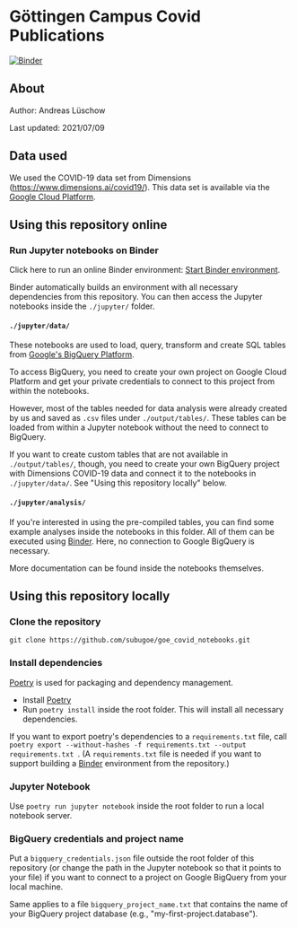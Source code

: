 # Göttingen Campus Covid Publications
[![Binder](https://mybinder.org/badge_logo.svg)](https://mybinder.org/v2/gh/subugoe/goe_covid_notebooks/HEAD)

## About
Author: Andreas Lüschow

Last updated: 2021/07/09


## Data used
We used the COVID-19 data set from Dimensions (https://www.dimensions.ai/covid19/). This data set is available via the [Google Cloud Platform](https://console.cloud.google.com/marketplace/product/digitalscience-public/covid-19-dataset-dimensions).


## Using this repository online

### Run Jupyter notebooks on Binder
Click here to run an online Binder environment: [Start Binder environment](https://mybinder.org/v2/gh/subugoe/goe_covid_notebooks/HEAD).

Binder automatically builds an environment with all necessary dependencies from this repository. You can then access the Jupyter notebooks inside the `./jupyter/` folder.

#### `./jupyter/data/`
These notebooks are used to load, query, transform and create SQL tables from [Google's BigQuery Platform](https://cloud.google.com/bigquery/).

To access BigQuery, you need to create your own project on Google Cloud Platform and get your private credentials to connect to this project from within the notebooks.

However, most of the tables needed for data analysis were already created by us and saved as `.csv` files under `./output/tables/`. These tables can be loaded from within a Jupyter notebook without the need to connect to BigQuery.

If you want to create custom tables that are not available  in `./output/tables/`, though,  you need to create your own BigQuery project with Dimensions COVID-19 data and connect it to the notebooks in `./jupyter/data/`. See "Using this repository locally" below.


#### `./jupyter/analysis/`
If you're interested in using the pre-compiled tables, you can find some example analyses inside the notebooks in this folder. All of them can be executed using [Binder](https://mybinder.org/v2/gh/subugoe/goe_covid_notebooks/HEAD). Here, no connection to  Google BigQuery is necessary.


More documentation can be found inside the notebooks themselves.

## Using this repository locally

### Clone the repository
`git clone https://github.com/subugoe/goe_covid_notebooks.git`

### Install dependencies
[Poetry](https://python-poetry.org/) is used for packaging and dependency management.
* Install [Poetry](https://python-poetry.org/)
* Run `poetry install` inside the root folder. This will install all necessary dependencies.

If you want to export poetry's dependencies to a `requirements.txt` file, call `poetry export --without-hashes -f requirements.txt --output requirements.txt `. 
(A `requirements.txt` file is needed if you want to support building a [Binder](https://jupyter.org/binder) environment from the repository.)

### Jupyter Notebook
Use `poetry run jupyter notebook` inside the root folder to run a local notebook server.

### BigQuery credentials and project name
Put a `bigquery_credentials.json` file outside the root folder of this repository (or change the path in the Jupyter notebook so that it points to your file) if you want to connect to a project on Google BigQuery from your local machine.

Same applies to a file `bigquery_project_name.txt` that contains the name of your BigQuery project database (e.g., "my-first-project.database").
